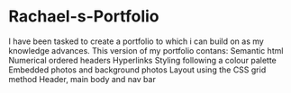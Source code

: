 # Rachael-s-Portfolio
I have been tasked to create a portfolio to which i can build on as my knowledge advances.
This version of my portfolio contans: 
Semantic html
Numerical ordered headers
Hyperlinks
Styling following a colour palette
Embedded photos and background photos 
Layout using the CSS grid method
Header, main body and nav bar
